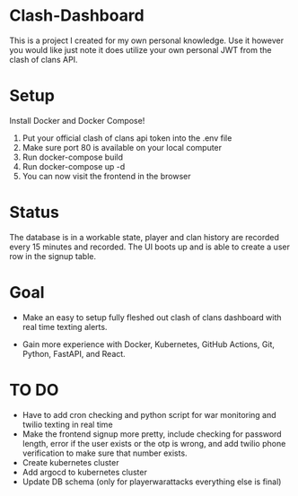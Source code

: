 # Clash-Dashboard
This is a project I created for my own personal knowledge. Use it however you would like just note it does utilize your own personal JWT from the clash of clans API.

# Setup
Install Docker and Docker Compose! 

1) Put your official clash of clans api token into the .env file
2) Make sure port 80 is available on your local computer
3) Run docker-compose build
4) Run docker-compose up -d
5) You can now visit the frontend in the browser

# Status
The database is in a workable state, player and clan history are recorded every 15 minutes and recorded. The UI boots up and is able to create a user row in the signup table.

# Goal
- Make an easy to setup fully fleshed out clash of clans dashboard with real time texting alerts.

- Gain more experience with Docker, Kubernetes, GitHub Actions, Git, Python, FastAPI, and React.

# TO DO
- Have to add cron checking and python script for war monitoring and twilio texting in real time
- Make the frontend signup more pretty, include checking for password length, error if the user exists or the otp is wrong, and add twilio phone verification to make sure that number exists.
- Create kubernetes cluster
- Add argocd to kubernetes cluster
- Update DB schema (only for playerwarattacks everything else is final)
